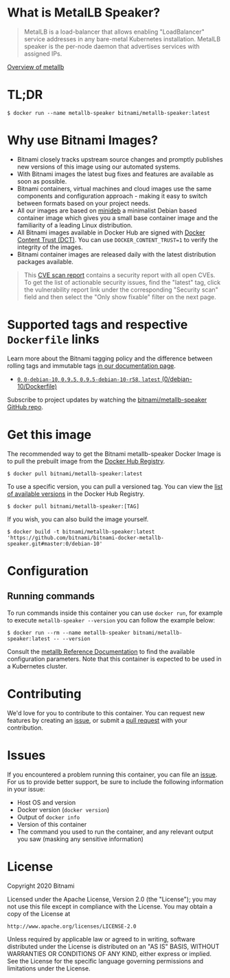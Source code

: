 
# What is MetalLB Speaker?

> MetalLB is a load-balancer that allows enabling "LoadBalancer" service addresses in any bare-metal Kubernetes installation. MetalLB speaker is the per-node daemon that advertises services with assigned IPs.

[Overview of metallb](https://metallb.universe.tf/)

# TL;DR

```console
$ docker run --name metallb-speaker bitnami/metallb-speaker:latest
```

# Why use Bitnami Images?

* Bitnami closely tracks upstream source changes and promptly publishes new versions of this image using our automated systems.
* With Bitnami images the latest bug fixes and features are available as soon as possible.
* Bitnami containers, virtual machines and cloud images use the same components and configuration approach - making it easy to switch between formats based on your project needs.
* All our images are based on [minideb](https://github.com/bitnami/minideb) a minimalist Debian based container image which gives you a small base container image and the familiarity of a leading Linux distribution.
* All Bitnami images available in Docker Hub are signed with [Docker Content Trust (DCT)](https://docs.docker.com/engine/security/trust/content_trust/). You can use `DOCKER_CONTENT_TRUST=1` to verify the integrity of the images.
* Bitnami container images are released daily with the latest distribution packages available.


> This [CVE scan report](https://quay.io/repository/bitnami/metallb-speaker?tab=tags) contains a security report with all open CVEs. To get the list of actionable security issues, find the "latest" tag, click the vulnerability report link under the corresponding "Security scan" field and then select the "Only show fixable" filter on the next page.

# Supported tags and respective `Dockerfile` links

Learn more about the Bitnami tagging policy and the difference between rolling tags and immutable tags [in our documentation page](https://docs.bitnami.com/tutorials/understand-rolling-tags-containers/).


* [`0`, `0-debian-10`, `0.9.5`, `0.9.5-debian-10-r58`, `latest` (0/debian-10/Dockerfile)](https://github.com/bitnami/bitnami-docker-metallb-speaker/blob/0.9.5-debian-10-r58/0/debian-10/Dockerfile)

Subscribe to project updates by watching the [bitnami/metallb-speaker GitHub repo](https://github.com/bitnami/bitnami-docker-metallb-speaker).

# Get this image

The recommended way to get the Bitnami metallb-speaker Docker Image is to pull the prebuilt image from the [Docker Hub Registry](https://hub.docker.com/r/bitnami/metallb-speaker).

```console
$ docker pull bitnami/metallb-speaker:latest
```

To use a specific version, you can pull a versioned tag. You can view the [list of available versions](https://hub.docker.com/r/bitnami/metallb-speaker/tags/) in the Docker Hub Registry.

```console
$ docker pull bitnami/metallb-speaker:[TAG]
```

If you wish, you can also build the image yourself.

```console
$ docker build -t bitnami/metallb-speaker:latest 'https://github.com/bitnami/bitnami-docker-metallb-speaker.git#master:0/debian-10'
```

# Configuration

## Running commands

To run commands inside this container you can use `docker run`, for example to execute `metallb-speaker --version` you can follow the example below:

```console
$ docker run --rm --name metallb-speaker bitnami/metallb-speaker:latest -- --version
```

Consult the [metallb Reference Documentation](https://metallb.universe.tf/configuration/) to find the available configuration parameters. Note that this container is expected to be used in a Kubernetes cluster.

# Contributing

We'd love for you to contribute to this container. You can request new features by creating an [issue](https://github.com/bitnami/bitnami-docker-metallb-speaker/issues), or submit a [pull request](https://github.com/bitnami/bitnami-docker-metallb-speaker/pulls) with your contribution.

# Issues

If you encountered a problem running this container, you can file an [issue](https://github.com/bitnami/bitnami-docker-metallb-speaker/issues/new). For us to provide better support, be sure to include the following information in your issue:

- Host OS and version
- Docker version (`docker version`)
- Output of `docker info`
- Version of this container
- The command you used to run the container, and any relevant output you saw (masking any sensitive information)

# License

Copyright 2020 Bitnami

Licensed under the Apache License, Version 2.0 (the "License");
you may not use this file except in compliance with the License.
You may obtain a copy of the License at

    http://www.apache.org/licenses/LICENSE-2.0

Unless required by applicable law or agreed to in writing, software
distributed under the License is distributed on an "AS IS" BASIS,
WITHOUT WARRANTIES OR CONDITIONS OF ANY KIND, either express or implied.
See the License for the specific language governing permissions and
limitations under the License.
